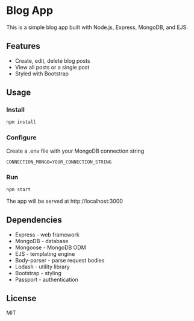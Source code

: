 # Blog App

This is a simple blog app built with Node.js, Express, MongoDB, and EJS.

## Features

- Create, edit, delete blog posts
- View all posts or a single post
- Styled with Bootstrap

## Usage

### Install

```bash
npm install
```

### Configure

Create a .env file with your MongoDB connection string

```
CONNECTION_MONGO=YOUR_CONNECTION_STRING
```

### Run

```bash
npm start
```

The app will be served at http://localhost:3000

## Dependencies

- Express - web framework
- MongoDB - database
- Mongoose - MongoDB ODM
- EJS - templating engine
- Body-parser - parse request bodies
- Lodash - utility library
- Bootstrap - styling
- Passport - authentication

## License

MIT
